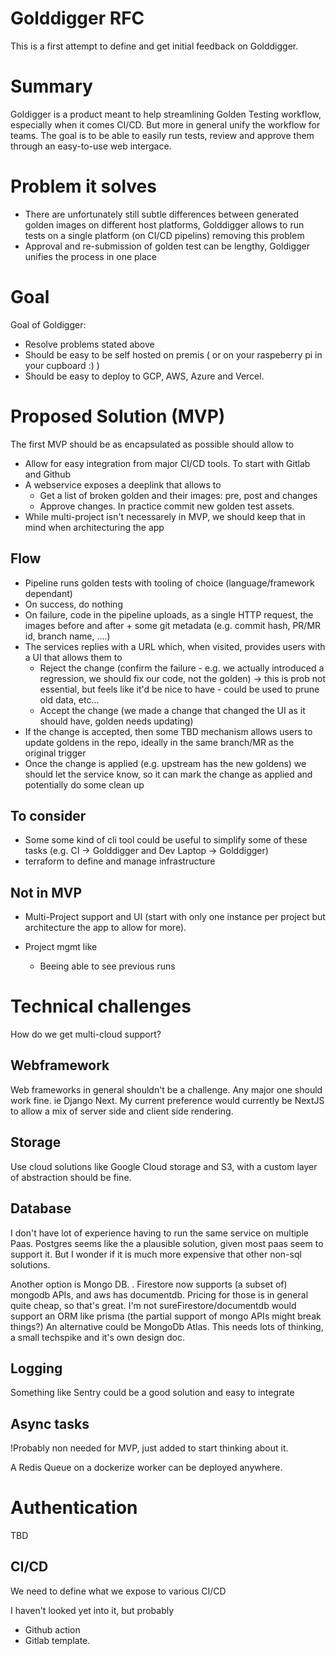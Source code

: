 # Golddigger RFC

This is a first attempt to define and get initial feedback on Golddigger.

# Summary

Goldigger is a product meant to help streamlining Golden Testing workflow, especially when it comes CI/CD. But more in general
unify the workflow for teams.
The goal is to be able to easily run tests, review and approve them through an easy-to-use web intergace.

# Problem it solves

- There are unfortunately still subtle differences between generated golden images on different host platforms, Golddigger allows to run tests on a single platform (on CI/CD pipelins) removing this problem
- Approval and re-submission of golden test can be lengthy, Goldigger unifies the process in one place

# Goal

Goal of Goldigger:

- Resolve problems stated above
- Should be easy to be self hosted on premis ( or on your raspeberry pi in your cupboard :) )
- Should be easy to deploy to GCP, AWS, Azure and Vercel.


# Proposed Solution (MVP)

The first MVP should be as encapsulated as possible should allow to

- Allow for easy integration from major CI/CD tools. To start with Gitlab and Github
- A webservice exposes a deeplink that allows to
  - Get a list of broken golden and their images: pre, post and changes
  - Approve changes. In practice commit new golden test assets.
- While multi-project isn't necessarely in MVP, we should keep that in mind when architecturing the app

## Flow

- Pipeline runs golden tests with tooling of choice (language/framework dependant)
- On success, do nothing
- On failure, code in the pipeline uploads, as a single HTTP request, the images before and after + some git metadata (e.g. commit hash, PR/MR id, branch name, ....)
- The services replies with a URL which, when visited, provides users with a UI that allows them to
  - Reject the change (confirm the failure - e.g. we actually introduced a regression, we should fix our code, not the golden) -> this is prob not essential, but feels like it'd be nice to have - could be used to prune old data, etc...
  - Accept the change (we made a change that changed the UI as it should have, golden needs updating)
- If the change is accepted, then some TBD mechanism allows users to update goldens in the repo, ideally in the same branch/MR as the original trigger
- Once the change is applied (e.g. upstream has the new goldens) we should let the service know, so it can mark the change as applied and potentially do some clean up

## To consider

- Some some kind of cli tool could be useful to simplify some of these tasks (e.g. CI -> Golddigger and Dev Laptop -> Golddigger)
- terraform to define and manage infrastructure


## Not in MVP

- Multi-Project support and UI (start with only one instance per project but architecture the app to allow for more).

- Project mgmt like
  - Beeing able to see previous runs

# Technical challenges

How do we get multi-cloud support?

## Webframework

Web frameworks in general shouldn't be a challenge. Any major one should work fine. ie Django Next.
My current preference would currently be NextJS to allow a mix of server side and client side rendering.

## Storage

Use cloud solutions like Google Cloud storage and S3, with a custom layer of abstraction should be fine.

## Database

I don't have lot of experience having to run the same service on multiple Paas.
Postgres seems like the a plausible solution, given most paas seem to support it. But I wonder if it is much more expensive that other non-sql solutions.

Another option is Mongo DB. . Firestore now supports (a subset of) mongodb APIs, and aws has documentdb. Pricing for those is in general quite cheap, so that's great.
I'm not sureFirestore/documentdb would support an ORM like prisma (the partial support of mongo APIs might break things?)
An alternative could be MongoDb Atlas.
This needs lots of thinking, a small techspike and it's own design doc.



## Logging

Something like Sentry could be a good solution and easy to integrate

## Async tasks

!Probably non needed for MVP, just added to start thinking about it.

A Redis Queue on a dockerize worker can be deployed anywhere.

# Authentication

TBD

## CI/CD

We need to define what we expose to various CI/CD

I haven't looked yet into it, but probably

- Github action
- Gitlab template.
